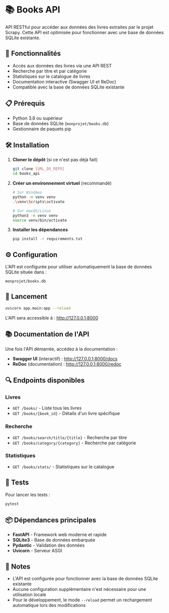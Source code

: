 # 📚 Books API

API RESTful pour accéder aux données des livres extraites par le projet Scrapy. Cette API est optimisée pour fonctionner avec une base de données SQLite existante.

## 🚀 Fonctionnalités

- Accès aux données des livres via une API REST
- Recherche par titre et par catégorie
- Statistiques sur le catalogue de livres
- Documentation interactive (Swagger UI et ReDoc)
- Compatible avec la base de données SQLite existante

## 📋 Prérequis

- Python 3.8 ou supérieur
- Base de données SQLite (`monprojet/books.db`)
- Gestionnaire de paquets pip

## 🛠️ Installation

1. **Cloner le dépôt** (si ce n'est pas déjà fait)
   ```bash
   git clone [URL_DU_REPO]
   cd books_api
   ```

2. **Créer un environnement virtuel** (recommandé)
   ```bash
   # Sur Windows
   python -m venv venv
   .\venv\Scripts\activate

   # Sur macOS/Linux
   python3 -m venv venv
   source venv/bin/activate
   ```

3. **Installer les dépendances**
   ```bash
   pip install -r requirements.txt
   ```

## ⚙️ Configuration

L'API est configurée pour utiliser automatiquement la base de données SQLite située dans :
```
monprojet/books.db
```

## 🚀 Lancement

```bash
uvicorn app.main:app --reload
```

L'API sera accessible à : http://127.0.0.1:8000

## 📚 Documentation de l'API

Une fois l'API démarrée, accédez à la documentation :

- **Swagger UI** (interactif) : http://127.0.0.1:8000/docs
- **ReDoc** (documentation) : http://127.0.0.1:8000/redoc

## 🔍 Endpoints disponibles

### Livres
- `GET /books/` - Liste tous les livres
- `GET /books/{book_id}` - Détails d'un livre spécifique

### Recherche
- `GET /books/search/title/{title}` - Recherche par titre
- `GET /books/category/{category}` - Recherche par catégorie

### Statistiques
- `GET /books/stats/` - Statistiques sur le catalogue

## 🧪 Tests

Pour lancer les tests :

```bash
pytest
```

## 📦 Dépendances principales

- **FastAPI** - Framework web moderne et rapide
- **SQLite3** - Base de données embarquée
- **Pydantic** - Validation des données
- **Uvicorn** - Serveur ASGI

## 📝 Notes

- L'API est configurée pour fonctionner avec la base de données SQLite existante
- Aucune configuration supplémentaire n'est nécessaire pour une utilisation locale
- Pour le développement, le mode `--reload` permet un rechargement automatique lors des modifications

